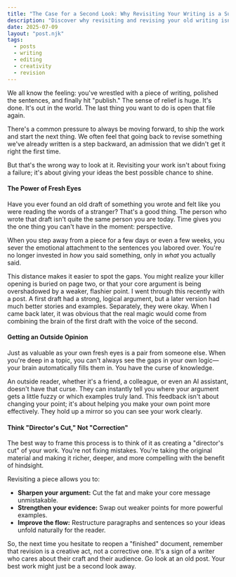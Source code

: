 ```yaml
---
title: "The Case for a Second Look: Why Revisiting Your Writing is a Superpower"
description: "Discover why revisiting and revising your old writing isn't a failure, but a creative superpower that can lead to your best work."
date: 2025-07-09
layout: "post.njk"
tags:
  - posts
  - writing
  - editing
  - creativity
  - revision
---
```


We all know the feeling: you've wrestled with a piece of writing, polished the sentences, and finally hit "publish." The sense of relief is huge. It's done. It's out in the world. The last thing you want to do is open that file again.

There's a common pressure to always be moving forward, to ship the work and start the next thing. We often feel that going back to revise something we've already written is a step backward, an admission that we didn't get it right the first time.

But that's the wrong way to look at it. Revisiting your work isn't about fixing a failure; it's about giving your ideas the best possible chance to shine.

#### **The Power of Fresh Eyes**

Have you ever found an old draft of something you wrote and felt like you were reading the words of a stranger? That's a good thing. The person who wrote that draft isn't quite the same person you are today. Time gives you the one thing you can't have in the moment: perspective.

When you step away from a piece for a few days or even a few weeks, you sever the emotional attachment to the sentences you labored over. You're no longer invested in *how* you said something, only in *what* you actually said.

This distance makes it easier to spot the gaps. You might realize your killer opening is buried on page two, or that your core argument is being overshadowed by a weaker, flashier point. I went through this recently with a post. A first draft had a strong, logical argument, but a later version had much better stories and examples. Separately, they were okay. When I came back later, it was obvious that the real magic would come from combining the brain of the first draft with the voice of the second.

#### **Getting an Outside Opinion**

Just as valuable as your own fresh eyes is a pair from someone else. When you're deep in a topic, you can't always see the gaps in your own logic—your brain automatically fills them in. You have the curse of knowledge.

An outside reader, whether it's a friend, a colleague, or even an AI assistant, doesn't have that curse. They can instantly tell you where your argument gets a little fuzzy or which examples truly land. This feedback isn't about changing your point; it's about helping you make your own point more effectively. They hold up a mirror so you can see your work clearly.

#### **Think "Director's Cut," Not "Correction"**

The best way to frame this process is to think of it as creating a "director's cut" of your work. You're not fixing mistakes. You're taking the original material and making it richer, deeper, and more compelling with the benefit of hindsight.

Revisiting a piece allows you to:

* **Sharpen your argument:** Cut the fat and make your core message unmistakable.
* **Strengthen your evidence:** Swap out weaker points for more powerful examples.
* **Improve the flow:** Restructure paragraphs and sentences so your ideas unfold naturally for the reader.

So, the next time you hesitate to reopen a "finished" document, remember that revision is a creative act, not a corrective one. It's a sign of a writer who cares about their craft and their audience. Go look at an old post. Your best work might just be a second look away.